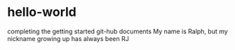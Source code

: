 # hello-world
completing the getting started git-hub documents
My name is Ralph, but my nickname growing up has always been RJ
